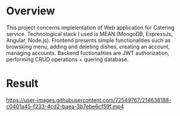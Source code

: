 # Overview

This project concerns implelentation of Web application for Catering service. Technological stack I used is MEAN (MongoDB, ExpressJs, Angular, Node.js). Frontend presents simple functionalities such as browsking menu, adding and deleting dishes, creating an account, managing accounts. Backend fuctionalities are JWT authorization, performing CRUD operations + quering database. 

# Result


https://user-images.githubusercontent.com/72549767/214638188-c0401a45-f233-4cd2-baea-3b7ebe6cf59f.mp4

